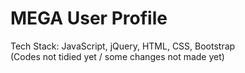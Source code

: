 # MEGA User Profile
Tech Stack: JavaScript, jQuery, HTML, CSS, Bootstrap
<br>(Codes not tidied yet / some changes not made yet)
